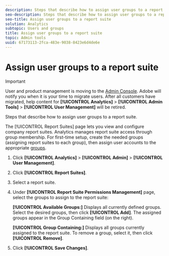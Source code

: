 ```yaml
---
description: Steps that describe how to assign user groups to a report suite.
seo-description: Steps that describe how to assign user groups to a report suite.
seo-title: Assign user groups to a report suite
solution: Analytics
subtopic: Users and groups
title: Assign user groups to a report suite
topic: Admin tools
uuid: 67173113-2fca-483e-9038-8423e6d4de6e
---
```


# Assign user groups to a report suite

>[!IMPORTANT]
>
>User and product management is moving to the [Admin Console](https://helpx.adobe.com/enterprise/using/admin-console.html). Adobe will notify you when it is your time to migrate users. After all customers have migrated, help content for **[!UICONTROL Analytics]** > **[!UICONTROL Admin Tools]** > **[!UICONTROL User Management]** will be retired.

Steps that describe how to assign user groups to a report suite.

The [!UICONTROL Report Suites] page lets you view and configure company report suites. Analytics manages report suite access through group membership. For first-time setup, create the needed groups (assigning report suites to each group), then assign user accounts to the appropriate [groups](/help/admin/user-management2/c-user-groups/groups.md).

1. Click **[!UICONTROL Analytics]** > **[!UICONTROL Admin]** > **[!UICONTROL User Management]**.
1. Click **[!UICONTROL Report Suites]**.
1. Select a report suite.
1. Under **[!UICONTROL Report Suite Permissions Management]** page, select the groups to assign to the report suite:

   **[!UICONTROL Available Groups:]** Displays all currently defined groups. Select the desired groups, then click **[!UICONTROL Add]**. The assigned groups appear in the Group Containing field (on the right).

   **[!UICONTROL Group Containing:]** Displays all groups currently assigned to the report suite. To remove a group, select it, then click **[!UICONTROL Remove]**.
1. Click **[!UICONTROL Save Changes]**.
